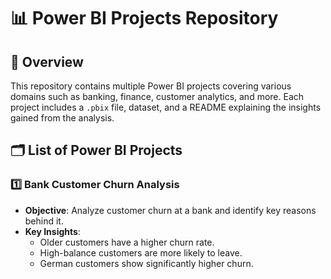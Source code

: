 # 📊 Power BI Projects Repository

## 📌 Overview
This repository contains multiple Power BI projects covering various domains such as banking, finance, customer analytics, and more. Each project includes a `.pbix` file, dataset, and a README explaining the insights gained from the analysis.

## 🗂️ List of Power BI Projects

### 1️⃣ Bank Customer Churn Analysis
   - **Objective**: Analyze customer churn at a bank and identify key reasons behind it.
   - **Key Insights**:
     - Older customers have a higher churn rate.
     - High-balance customers are more likely to leave.
     - German customers show significantly higher churn.
     




